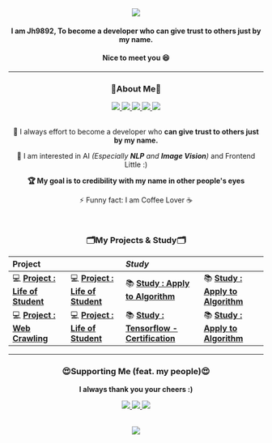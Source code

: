 <div align="center">
  <img src="https://capsule-render.vercel.app/api?type=waving&color=c3a2e0&height=250&section=header&text=I'm%20JH9892&fontColor=ffffff&fontSize=90"/>
  <h4>I am <b>Jh9892</b>, To become a developer who <b>can give trust to others just by my name.</b></h4>
  <h4>Nice to meet you 😆</h4>
</div>  

___ 

<h3 align="center">💬About Me💬</h3>
<div align="center">
    <a href="https://velog.io/@xaihun98" target="_blank">
      <img src="https://img.shields.io/badge/Velog-11B48A?style=flat&logo=Vimeo&logoColor=white">
    </a>
    <a href="https://hunspace.notion.site/hunspace/Jh-c715a3d575d948cfb06dc239013d3391" target="_blank">
      <img src="https://img.shields.io/badge/Notion-FDF6F0?style=flat&logo=Notion&logoColor=000000"/>
    </a>
    <a href="https://github.com/JH9892" target="_blank">
      <img src="https://img.shields.io/badge/Github-000000?style=flat&logo=github&logoColor=white">
    </a>
    <a href="https://instagram.com/_xaihoon/" target="_blank">
      <img src="https://img.shields.io/badge/Instagram-ff69b4?style=flat&logo=instagram&logoColor=white">
    </a>
    <a href="https://www.facebook.com/j9892/" target="_blank">
      <img src="https://img.shields.io/badge/Facebook-blue?style=flat&logo=facebook&logoColor=white">
    </a>
    <br>
  </div>
  <br>
<div align="center">
  <p>👊 I always effort to become a developer who <b>can give trust to others just by my name.</b> </p>
  <p>🌱 I am interested in AI <i>(Especially <b>NLP</b> and <b>Image Vision</b>)</i> and Frontend Little :)</p>
  <p><b>🏆 My goal is to credibility with my name in other people's eyes</b></p>
  <p>⚡ Funny fact: I am Coffee Lover ☕</p>
  <br>
</div>

<h3 align="center">🗂My Projects & Study🗂</h3>

|**Project**|  |*Study*|  |
|:------|:---|:---|:---|  
| 💻 **[Project : Life of Student](https://github.com/JH9892/Life_of_Student)** | 💻 **[Project : Life of Student](https://github.com/JH9892/Life_of_Student)** | 📚 **[Study : Apply to Algorithm](https://github.com/JH9892/A2A)** | 📚 **[Study : Apply to Algorithm](https://github.com/JH9892/A2A)** | 
| 💻 **[Project : Web Crawling](https://github.com/JH9892/SPTJ_Web-Crawling)** | 💻 **[Project : Life of Student](https://github.com/JH9892/Life_of_Student)** | 📚 **[Study : Tensorflow - Certification](https://github.com/JH9892/tf-cert)** |  📚 **[Study : Apply to Algorithm](https://github.com/JH9892/A2A)** |

___

<h3 align="center">😍Supporting Me (feat. my people)😍</h3>  
<div align="center">
<p><b>I always thank you your cheers :)</b></p>
<table>
  <tr>
    <a href="https://github.com/hm5938" align="center">
      <img src=https://img.shields.io/badge/Android-Hyemm-B39DDB?style=flat-square&logo=Android&labelColor=004D40 />
    </ a> 
    <a href="https://github.com/upswp" align="center">
      <img src=https://img.shields.io/badge/Spring-Upswp-283593?style=flat-square&logo=Spring&labelColor=F9FBE7 />
    </ a>
    <a href="https://github.com/HS98094" align="center">
      <img src=https://img.shields.io/badge/Team.DeVlll-HS98094-002d75?style=flat-square&labelColor=DA1F26 />
    </a>
  </tr>
</table>
</div>

<div align="center"><img src="https://capsule-render.vercel.app/api?type=waving&color=c3a2e0&height=250&section=footer"/></div>

